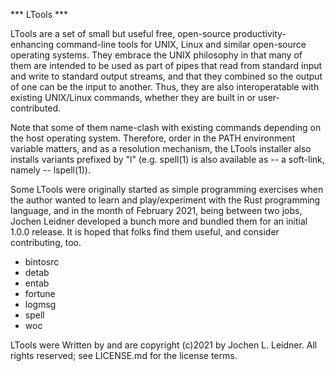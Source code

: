*** LTools ***

LTools are a set of small but useful free, open-source
productivity-enhancing command-line tools for UNIX, Linux and similar
open-source operating systems.  They embrace the UNIX philosophy in
that many of them are intended to be used as part of pipes that read
from standard input and write to standard output streams, and that
they combined so the output of one can be the input to another. Thus,
they are also interoperatable with existing UNIX/Linux commands,
whether they are built in or user-contributed.

Note that some of them name-clash with existing commands depending on
the host operating system. Therefore, order in the PATH environment
variable matters, and as a resolution mechanism, the LTools installer
also installs variants prefixed by "l" (e.g. spell(1) is also
available as -- a soft-link, namely -- lspell(1)).

Some LTools were originally started as simple programming exercises
when the author wanted to learn and play/experiment with the Rust
programming language, and in the month of February 2021, being between
two jobs, Jochen Leidner developed a bunch more and bundled them for
an initial 1.0.0 release.  It is hoped that folks find them useful,
and consider contributing, too.

* bintosrc
* detab
* entab
* fortune
* logmsg
* spell
* woc

LTools were Written by and are copyright (c)2021 by Jochen L. Leidner.
All rights reserved; see LICENSE.md for the license terms.
